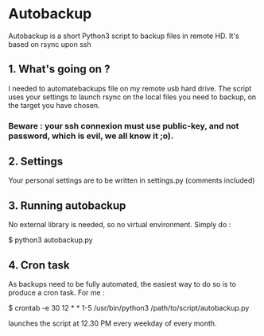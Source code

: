 # Autobackup
Autobackup is a short Python3 script to backup files in remote HD. It's based on rsync upon ssh

## 1. What's going on ?
I needed to automatebackups file on my remote usb hard drive. 
The script uses your settings to launch rsync on the local files you need to backup, on the target you have chosen.

### Beware : your ssh connexion must use public-key, and not password, which is evil, we all know it ;o).

## 2. Settings
Your personal settings are to be written in settings.py (comments included)

## 3. Running autobackup
No external library is needed, so no virtual environment.
Simply do : 

$ python3 autobackup.py

## 4. Cron task
As backups need to be fully automated, the easiest way to do so is to produce a cron task.
For me : 

$ crontab -e
30 12 * * 1-5 /usr/bin/python3 /path/to/script/autobackup.py

launches the script at 12.30 PM every weekday of every month.
